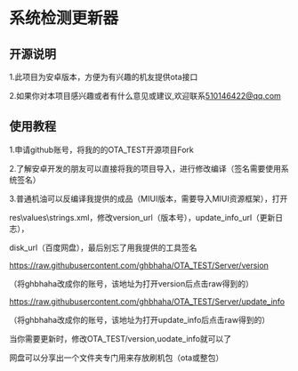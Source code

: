 系统检测更新器
===========

开源说明
----------------

1.此项目为安卓版本，方便为有兴趣的机友提供ota接口

2.如果你对本项目感兴趣或者有什么意见或建议,欢迎联系[510146422@qq.com](mailto:510146422@qq.com)

使用教程
---------------
1.申请github账号，将我的的OTA_TEST开源项目Fork

2.了解安卓开发的朋友可以直接将我的项目导入，进行修改编译（签名需要使用系统签名）

3.普通机油可以反编译我提供的成品（MIUI版本，需要导入MIUI资源框架），打开

res\values\strings.xml，修改version_url（版本号），update_info_url（更新日志），

disk_url（百度网盘），最后别忘了用我提供的工具签名

https://raw.githubusercontent.com/ghbhaha/OTA_TEST/Server/version

（将ghbhaha改成你的账号，该地址为打开version后点击raw得到的）

https://raw.githubusercontent.com/ghbhaha/OTA_TEST/Server/update_info

（将ghbhaha改成你的账号，该地址为打开update_info后点击raw得到的）

当你需要更新时，修改OTA_TEST/version,uodate_info就可以了

网盘可以分享出一个文件夹专门用来存放刷机包（ota或整包）


